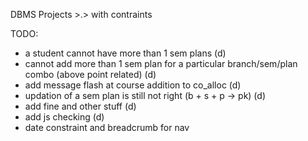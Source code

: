 DBMS Projects >.> with contraints 

TODO:
- a student cannot have more than 1 sem plans (d)
- cannot add more than 1 sem plan for a particular branch/sem/plan combo (above point related) (d)
- add message flash at course addition to co_alloc (d)
- updation of a sem plan is still not right (b + s + p -> pk) (d)
- add fine and other stuff (d)
- add js checking (d)
- date constraint and breadcrumb for nav